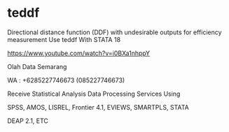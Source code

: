 # teddf
Directional distance function (DDF) with undesirable outputs for efficiency measurement Use teddf With STATA 18

https://www.youtube.com/watch?v=i0BXa1nhppY

Olah Data Semarang

WA : +6285227746673 (085227746673)

Receive Statistical Analysis Data Processing Services Using

SPSS, AMOS, LISREL, Frontier 4.1, EVIEWS, SMARTPLS, STATA

DEAP 2.1, ETC

